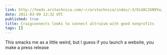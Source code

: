 ```yaml
---
link: http://feeds.arstechnica.com/~r/arstechnica/index/~3/8iUAC3SN9Yw/craigconnects-looks-to-connect-altruism-with-good-nonprofits.ars
date: 2011-03-09 13:32 UTC
published: true
title: Craigconnects looks to connect altruism with good nonprofits
tags: []
---
```


This smacks me as a little weird, but I guess if you launch a website, you make a press release
